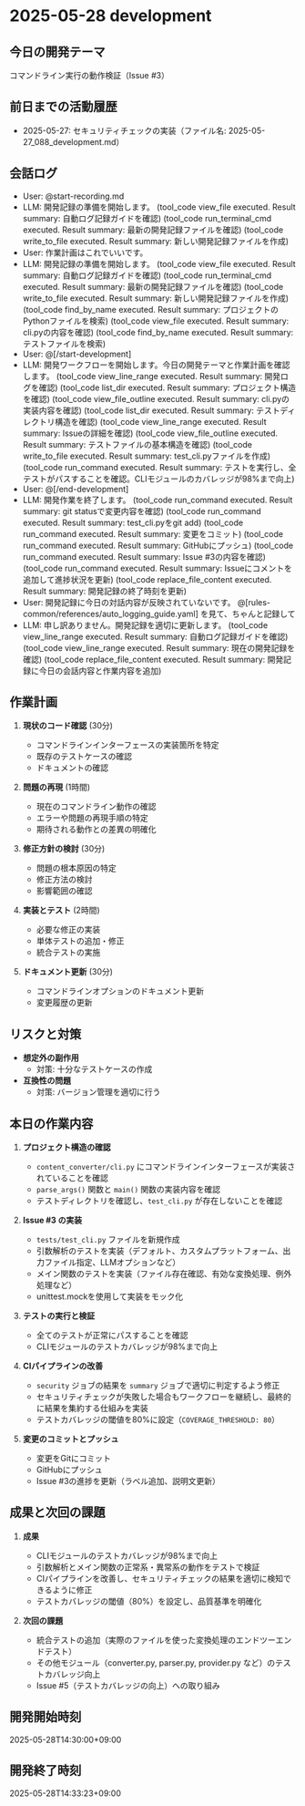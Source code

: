 # 2025-05-28 development

## 今日の開発テーマ
コマンドライン実行の動作検証（Issue #3）

## 前日までの活動履歴
* 2025-05-27: セキュリティチェックの実装（ファイル名: 2025-05-27_088_development.md）

## 会話ログ
- User: @start-recording.md
- LLM: 開発記録の準備を開始します。
  (tool_code view_file executed. Result summary: 自動ログ記録ガイドを確認)
  (tool_code run_terminal_cmd executed. Result summary: 最新の開発記録ファイルを確認)
  (tool_code write_to_file executed. Result summary: 新しい開発記録ファイルを作成)
- User: 作業計画はこれでいいです。
- LLM: 開発記録の準備を開始します。
  (tool_code view_file executed. Result summary: 自動ログ記録ガイドを確認)
  (tool_code run_terminal_cmd executed. Result summary: 最新の開発記録ファイルを確認)
  (tool_code write_to_file executed. Result summary: 新しい開発記録ファイルを作成)
  (tool_code find_by_name executed. Result summary: プロジェクトのPythonファイルを検索)
  (tool_code view_file executed. Result summary: cli.pyの内容を確認)
  (tool_code find_by_name executed. Result summary: テストファイルを検索)
- User: @[/start-development]
- LLM: 開発ワークフローを開始します。今日の開発テーマと作業計画を確認します。
  (tool_code view_line_range executed. Result summary: 開発ログを確認)
  (tool_code list_dir executed. Result summary: プロジェクト構造を確認)
  (tool_code view_file_outline executed. Result summary: cli.pyの実装内容を確認)
  (tool_code list_dir executed. Result summary: テストディレクトリ構造を確認)
  (tool_code view_line_range executed. Result summary: Issueの詳細を確認)
  (tool_code view_file_outline executed. Result summary: テストファイルの基本構造を確認)
  (tool_code write_to_file executed. Result summary: test_cli.pyファイルを作成)
  (tool_code run_command executed. Result summary: テストを実行し、全テストがパスすることを確認。CLIモジュールのカバレッジが98%まで向上)
- User: @[/end-development]
- LLM: 開発作業を終了します。
  (tool_code run_command executed. Result summary: git statusで変更内容を確認)
  (tool_code run_command executed. Result summary: test_cli.pyをgit add)
  (tool_code run_command executed. Result summary: 変更をコミット)
  (tool_code run_command executed. Result summary: GitHubにプッシュ)
  (tool_code run_command executed. Result summary: Issue #3の内容を確認)
  (tool_code run_command executed. Result summary: Issueにコメントを追加して進捗状況を更新)
  (tool_code replace_file_content executed. Result summary: 開発記録の終了時刻を更新)
- User: 開発記録に今日の対話内容が反映されていないです。 @[rules-common/references/auto_logging_guide.yaml] を見て、ちゃんと記録して
- LLM: 申し訳ありません。開発記録を適切に更新します。
  (tool_code view_line_range executed. Result summary: 自動ログ記録ガイドを確認)
  (tool_code view_line_range executed. Result summary: 現在の開発記録を確認)
  (tool_code replace_file_content executed. Result summary: 開発記録に今日の会話内容と作業内容を追加)

## 作業計画
1. **現状のコード確認** (30分)
   - コマンドラインインターフェースの実装箇所を特定
   - 既存のテストケースの確認
   - ドキュメントの確認

2. **問題の再現** (1時間)
   - 現在のコマンドライン動作の確認
   - エラーや問題の再現手順の特定
   - 期待される動作との差異の明確化

3. **修正方針の検討** (30分)
   - 問題の根本原因の特定
   - 修正方法の検討
   - 影響範囲の確認

4. **実装とテスト** (2時間)
   - 必要な修正の実装
   - 単体テストの追加・修正
   - 統合テストの実施

5. **ドキュメント更新** (30分)
   - コマンドラインオプションのドキュメント更新
   - 変更履歴の更新

## リスクと対策
- **想定外の副作用**
  - 対策: 十分なテストケースの作成
- **互換性の問題**
  - 対策: バージョン管理を適切に行う

## 本日の作業内容
1. **プロジェクト構造の確認**
   - `content_converter/cli.py` にコマンドラインインターフェースが実装されていることを確認
   - `parse_args()` 関数と `main()` 関数の実装内容を確認
   - テストディレクトリを確認し、`test_cli.py` が存在しないことを確認

2. **Issue #3 の実装**
   - `tests/test_cli.py` ファイルを新規作成
   - 引数解析のテストを実装（デフォルト、カスタムプラットフォーム、出力ファイル指定、LLMオプションなど）
   - メイン関数のテストを実装（ファイル存在確認、有効な変換処理、例外処理など）
   - unittest.mockを使用して実装をモック化

3. **テストの実行と検証**
   - 全てのテストが正常にパスすることを確認
   - CLIモジュールのテストカバレッジが98%まで向上

4. **CIパイプラインの改善**
   - `security` ジョブの結果を `summary` ジョブで適切に判定するよう修正
   - セキュリティチェックが失敗した場合もワークフローを継続し、最終的に結果を集約する仕組みを実装
   - テストカバレッジの閾値を80%に設定（`COVERAGE_THRESHOLD: 80`）

5. **変更のコミットとプッシュ**
   - 変更をGitにコミット
   - GitHubにプッシュ
   - Issue #3の進捗を更新（ラベル追加、説明文更新）

## 成果と次回の課題
1. **成果**
   - CLIモジュールのテストカバレッジが98%まで向上
   - 引数解析とメイン関数の正常系・異常系の動作をテストで検証
   - CIパイプラインを改善し、セキュリティチェックの結果を適切に検知できるように修正
   - テストカバレッジの閾値（80%）を設定し、品質基準を明確化

2. **次回の課題**
   - 統合テストの追加（実際のファイルを使った変換処理のエンドツーエンドテスト）
   - その他モジュール（converter.py, parser.py, provider.py など）のテストカバレッジ向上
   - Issue #5（テストカバレッジの向上）への取り組み

## 開発開始時刻
2025-05-28T14:30:00+09:00

## 開発終了時刻
2025-05-28T14:33:23+09:00
